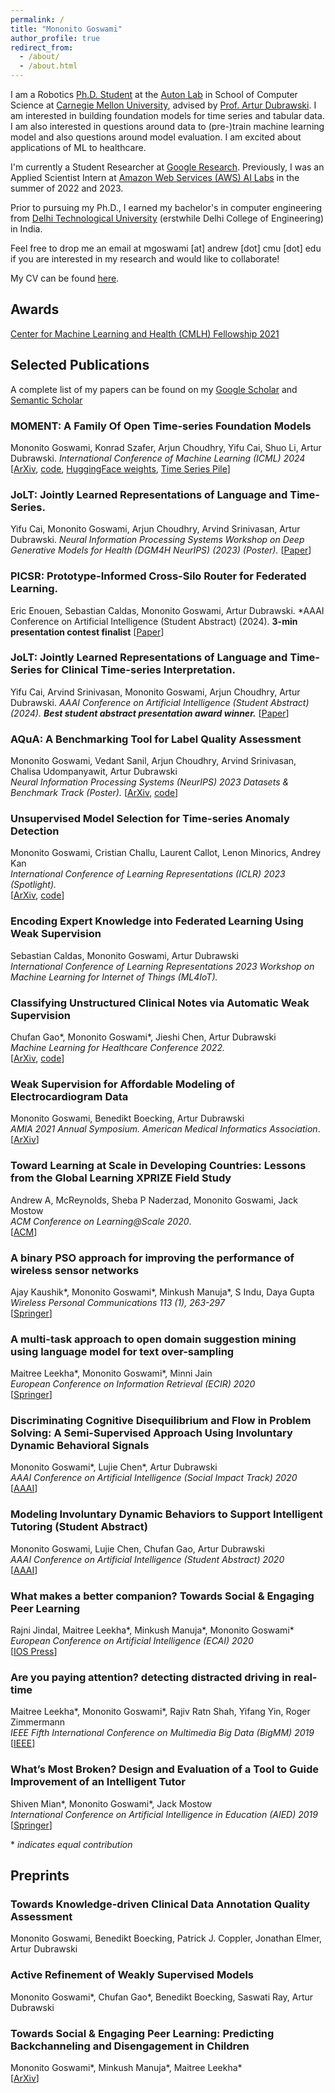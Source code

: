 ```yaml
---
permalink: /
title: "Mononito Goswami"
author_profile: true
redirect_from: 
  - /about/
  - /about.html
---
```


I am a Robotics [Ph.D. Student](https://www.ri.cmu.edu/ri-people/mononito-goswami/) at the [Auton Lab](https://www.autonlab.org/) in School of Computer Science at [Carnegie Mellon University](https://www.cmu.edu/), advised by [Prof. Artur Dubrawski](https://www.ri.cmu.edu/ri-faculty/artur-w-dubrawski/). I am interested in building foundation models for time series and tabular data. I am also interested in questions around data to (pre-)train machine learning model and also questions around model evaluation. I am excited about applications of ML to healthcare. 

I'm currently a Student Researcher at [Google Research](https://research.google/). Previously, I was an Applied Scientist Intern at [Amazon Web Services (AWS) AI Labs](https://aws.amazon.com/) in the summer of 2022 and 2023.

Prior to pursuing my Ph.D., I earned my bachelor's in computer engineering from [Delhi Technological University](http://dtu.ac.in/) (erstwhile Delhi College of Engineering) in India.

Feel free to drop me an email at mgoswami [at] andrew [dot] cmu [dot] edu if you are interested in my research and would like to collaborate! 

My CV can be found [here](../CV_Mononito_Goswami.pdf).

Awards
------
[Center for Machine Learning and Health (CMLH) Fellowship 2021](https://www.cs.cmu.edu/cmlh-cfp/cmlh-fellows_2021)

Selected Publications
------
A complete list of my papers can be found on my [Google Scholar](https://scholar.google.com/citations?hl=en&user=TgQ72t0AAAAJ&view_op=list_works&sortby=pubdate) and [Semantic Scholar](https://www.semanticscholar.org/author/Mononito-Goswami/147478215)


### MOMENT: A Family Of Open Time-series Foundation Models
Mononito Goswami, Konrad Szafer, Arjun Choudhry, Yifu Cai, Shuo Li, Artur Dubrawski.
*International Conference of Machine Learning (ICML) 2024*
[[ArXiv](https://arxiv.org/pdf/2402.03885.pdf), [code](https://github.com/moment-timeseries-foundation-model/moment), [HuggingFace weights](https://huggingface.co/AutonLab/MOMENT-1-large), [Time Series Pile](https://huggingface.co/datasets/AutonLab/Timeseries-PILE)]

### JoLT: Jointly Learned Representations of Language and Time-Series.
Yifu Cai, Mononito Goswami, Arjun Choudhry, Arvind Srinivasan, Artur Dubrawski.
*Neural Information Processing Systems Workshop on Deep Generative Models for Health (DGM4H NeurIPS) (2023) (Poster).*
[[Paper](https://openreview.net/pdf?id=UVF1AMBj9u)]

### PICSR: Prototype-Informed Cross-Silo Router for Federated Learning.
Eric Enouen, Sebastian Caldas, Mononito Goswami, Artur Dubrawski.
*AAAI Conference on Artificial Intelligence (Student Abstract) (2024). **3-min presentation contest finalist**
[[Paper](https://ojs.aaai.org/index.php/AAAI/article/download/30438/32524)]

### JoLT: Jointly Learned Representations of Language and Time-Series for Clinical Time-series Interpretation.
Yifu Cai, Arvind Srinivasan, Mononito Goswami, Arjun Choudhry, Artur Dubrawski.
*AAAI Conference on Artificial Intelligence (Student Abstract) (2024). **Best student abstract presentation award winner.***
[[Paper](https://ojs.aaai.org/index.php/AAAI/article/view/30423/32496)]

### AQuA: A Benchmarking Tool for Label Quality Assessment
Mononito Goswami, Vedant Sanil, Arjun Choudhry, Arvind Srinivasan, Chalisa Udompanyawit, Artur Dubrawski   
*Neural Information Processing Systems (NeurIPS) 2023 Datasets & Benchmark Track (Poster).*
[[ArXiv](https://arxiv.org/pdf/2306.09467.pdf), [code](https://github.com/autonlab/aqua)]

### Unsupervised Model Selection for Time-series Anomaly Detection
Mononito Goswami, Cristian Challu, Laurent Callot, Lenon Minorics, Andrey Kan   
*International Conference of Learning Representations (ICLR) 2023 (Spotlight).*   
[[ArXiv](https://arxiv.org/pdf/2210.01078.pdf), [code](https://github.com/mononitogoswami/tsad-model-selection)]

### Encoding Expert Knowledge into Federated Learning Using Weak Supervision
Sebastian Caldas, Mononito Goswami, Artur Dubrawski    
*International Conference of Learning Representations 2023 Workshop on Machine Learning for Internet of Things (ML4IoT).*

### Classifying Unstructured Clinical Notes via Automatic Weak Supervision
Chufan Gao\*, Mononito Goswami\*, Jieshi Chen, Artur Dubrawski  
*Machine Learning for Healthcare Conference 2022.*   
[[ArXiv](https://arxiv.org/pdf/2206.12088v1.pdf), [code](https://autonlab.github.io/KeyClass)]

### Weak Supervision for Affordable Modeling of Electrocardiogram Data
Mononito Goswami, Benedikt Boecking, Artur Dubrawski  
*AMIA 2021 Annual Symposium. American Medical Informatics Association*.   
[[ArXiv](https://arxiv.org/abs/2201.02936)]

### Toward Learning at Scale in Developing Countries: Lessons from the Global Learning XPRIZE Field Study
Andrew A, McReynolds, Sheba P Naderzad, Mononito Goswami, Jack Mostow  
*ACM Conference on Learning@Scale 2020*.   
[[ACM](https://dl.acm.org/doi/abs/10.1145/3386527.3405920)]

### A binary PSO approach for improving the performance of wireless sensor networks
Ajay Kaushik\*, Mononito Goswami\*, Minkush Manuja\*, S Indu, Daya Gupta  
*Wireless Personal Communications 113 (1), 263-297*  
[[Springer](https://doi.org/10.1007/s11277-020-07188-3)]

### A multi-task approach to open domain suggestion mining using language model for text over-sampling
Maitree Leekha\*, Mononito Goswami\*, Minni Jain  
*European Conference on Information Retrieval (ECIR) 2020*  
[[Springer](https://doi.org/10.1007/978-3-030-45442-5_28)]

### Discriminating Cognitive Disequilibrium and Flow in Problem Solving: A Semi-Supervised Approach Using Involuntary Dynamic Behavioral Signals
Mononito Goswami\*, Lujie Chen\*, Artur Dubrawski  
*AAAI Conference on Artificial Intelligence (Social Impact Track) 2020*  
[[AAAI](https://ojs.aaai.org/index.php/AAAI/article/view/5378/5234)]

### Modeling Involuntary Dynamic Behaviors to Support Intelligent Tutoring (Student Abstract)
Mononito Goswami, Lujie Chen, Chufan Gao, Artur Dubrawski  
*AAAI Conference on Artificial Intelligence (Student Abstract) 2020*  
[[AAAI](https://ojs.aaai.org/index.php/AAAI/article/download/7171/7025)]

### What makes a better companion? Towards Social & Engaging Peer Learning
Rajni Jindal, Maitree Leekha\*, Minkush Manuja\*, Mononito Goswami\*  
*European Conference on Artificial Intelligence (ECAI) 2020*  
[[IOS Press](https://ebooks.iospress.nl/volumearticle/54924)]

### Are you paying attention? detecting distracted driving in real-time
Maitree Leekha\*, Mononito Goswami\*, Rajiv Ratn Shah, Yifang Yin, Roger Zimmermann  
*IEEE Fifth International Conference on Multimedia Big Data (BigMM) 2019*  
[[IEEE](https://ieeexplore.ieee.org/abstract/document/8919430/)]

### What’s Most Broken? Design and Evaluation of a Tool to Guide Improvement of an Intelligent Tutor
Shiven Mian\*, Mononito Goswami\*, Jack Mostow  
*International Conference on Artificial Intelligence in Education (AIED) 2019*  
[[Springer](https://doi.org/10.1007/978-3-030-23204-7_24)]

\* *indicates equal contribution*

Preprints
------

### Towards Knowledge-driven Clinical Data Annotation Quality Assessment
Mononito Goswami, Benedikt Boecking, Patrick J. Coppler, Jonathan Elmer, Artur Dubrawski  

### Active Refinement of Weakly Supervised Models
Mononito Goswami\*, Chufan Gao\*, Benedikt Boecking, Saswati Ray, Artur Dubrawski

### Towards Social & Engaging Peer Learning: Predicting Backchanneling and Disengagement in Children
Mononito Goswami\*, Minkush Manuja\*, Maitree Leekha\*  
[[ArXiv](https://arxiv.org/pdf/2007.11346.pdf)]
